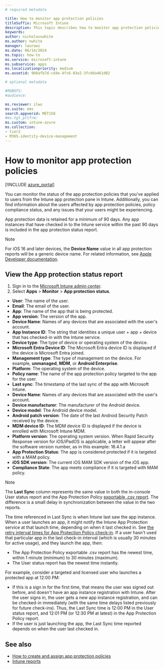 ```yaml
---
# required metadata

title: How to monitor app protection policies 
titleSuffix: Microsoft Intune
description: This topic describes how to monitor app protection policies in Intune.
keywords:
author: nicholasswhite
ms.author: nwhite
manager: laurawi
ms.date: 06/14/2024
ms.topic: how-to
ms.service: microsoft-intune
ms.subservice: apps
ms.localizationpriority: medium
ms.assetid: 9b0afb7d-cd4e-4fc6-83e2-3fc0da461d02

# optional metadata

#ROBOTS:
#audience:

ms.reviewer: ilwu
ms.suite: ems
search.appverid: MET150
#ms.tgt_pltfrm:
ms.custom: intune-azure
ms.collection:
- tier2
- M365-identity-device-management
---
```


# How to monitor app protection policies
[!INCLUDE [azure_portal](../includes/azure_portal.md)]

You can monitor the status of the app protection policies that you've applied to users from the Intune app protection pane in Intune. Additionally, you can find information about the users affected by app protection policies, policy compliance status, and any issues that your users might be experiencing.

App protection data is retained for a minimum of 90 days. Any app instances that have checked in to the Intune service within the past 90 days is included in the app protection status report. 

> [!NOTE]
> For iOS 16 and later devices, the **Device Name** value in all app protection reports will be a generic device name. For related information, see [Apple Developer documentation](https://developer.apple.com/documentation/uikit/uidevice/1620015-name).

## View the **App protection status** report

1. Sign in to the [Microsoft Intune admin center](https://go.microsoft.com/fwlink/?linkid=2109431).
2. Select **Apps** > **Monitor** > **App protection status**.

- **User**: The name of the user.
- **Email**: The email of the user.
- **App**: The name of the app that is being protected.
- **App version**: The version of the app.
- **Device Name**: Names of any devices that are associated with the user's account.
- **App Instance ID**: The string that identities a unique user + app + device that has checked-in with the Intune service.
- **Device type**: The type of device or operating system of the device.
- **Microsoft Entra Device ID**: The Microsoft Entra device ID is displayed if the device is Microsoft Entra joined.
- **Management type**: The type of management on the device. For example, **unmanaged**, **MDM**, or **Android Enterprise**.  
- **Platform**: The operating system of the device.
- **Policy name**: The name of the app protection policy targeted to the app for the user.
- **Last sync**: The timestamp of the last sync of the app with Microsoft Intune.
- **Device Name**: Names of any devices that are associated with the user's account.
- **Device manufacturer**: The manufacturer of the Android device.
- **Device model**: The Android device model.
- **Android patch version**: The date of the last Android Security Patch received by the device.
- **MDM device ID**: The MDM device ID is displayed if the device is enrolled with Microsoft Intune MDM.
- **Platform version**: The operating system version. When Rapid Security Response version for iOS/iPadOS is applicable, a letter will appear after the software version number, as in this example: 16.4.1.a
- **App Protection Status**: The app is considered protected if it is targeted with a MAM policy.
- **iOS SDK version**: The current iOS MAM SDK version of the iOS app.
- **Compliance State**: The app meets compliance if it is targeted with MAM policy.
 
>[!NOTE]
> The **Last Sync** column represents the same value in both the in-console User status report and the App Protection Policy [exportable .csv report](/mem/intune-service/apps/app-protection-policies-monitor#export-app-protection-activities). The difference is a small delay in synchronization between the value in the two reports.
>
> The time referenced in Last Sync is when Intune last saw the app instance. When a user launches an app, it might notify the Intune App Protection service at that launch time, depending on when it last checked in. See [the retry interval times for App Protection Policy check-in](app-protection-policy-delivery.md). If a user hasn't used that particular app in the last check-in interval (which is usually 30 minutes for active usage), and they launch the app, then:
>
> - The App Protection Policy exportable .csv report has the newest time, within 1 minute (minimum) to 30 minutes (maximum).
> - The User status report has the newest time instantly.
>
> For example, consider a targeted and licensed user who launches a protected app at 12:00 PM:
>
> - If this is a sign in for the first time, that means the user was signed out before, and doesn't have an app instance registration with Intune. After the user signs in, the user gets a new app instance registration, and can be checked-in immediately (with the same time delays listed previously for future check-ins). Thus, the Last Sync time is 12:00 PM in the User status report, and 12:01 PM (or 12:30 PM at latest) in the App Protection Policy report.
> - If the user is just launching the app, the Last Sync time reported depends on when the user last checked in.

## See also

- [How to create and assign app protection policies](../apps/app-protection-policies.md)
- [Intune reports](../fundamentals/reports.md)
